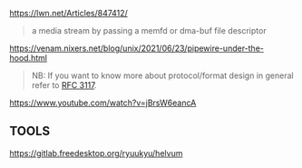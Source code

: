 https://lwn.net/Articles/847412/

> a media stream by passing a memfd or dma-buf file descriptor

https://venam.nixers.net/blog/unix/2021/06/23/pipewire-under-the-hood.html

> NB: If you want to know more about protocol/format design in general refer to [RFC 3117](https://datatracker.ietf.org/doc/html/rfc3117).

https://www.youtube.com/watch?v=jBrsW6eancA




TOOLS
-------
https://gitlab.freedesktop.org/ryuukyu/helvum